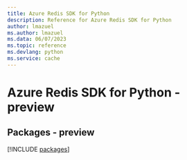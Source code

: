 ```yaml
---
title: Azure Redis SDK for Python
description: Reference for Azure Redis SDK for Python
author: lmazuel
ms.author: lmazuel
ms.data: 06/07/2023
ms.topic: reference
ms.devlang: python
ms.service: cache
---
```

# Azure Redis SDK for Python - preview
## Packages - preview
[!INCLUDE [packages](redis-index.md)]